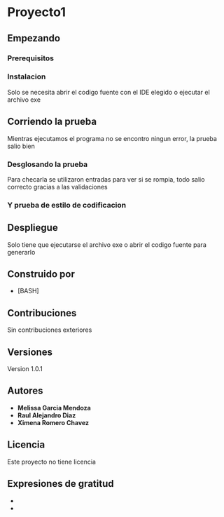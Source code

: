 # Proyecto1



## Empezando



### Prerequisitos



### Instalacion

Solo se necesita abrir el codigo fuente con el IDE elegido o ejecutar el archivo exe

## Corriendo la prueba

Mientras ejecutamos el programa no se encontro ningun error, la prueba salio bien

### Desglosando la prueba

Para checarla se utilizaron entradas para ver si se rompia, todo salio correcto gracias a las validaciones

### Y prueba de estilo de codificacion 



## Despliegue

Solo tiene que ejecutarse el archivo exe o abrir el codigo fuente para generarlo

## Construido por

* [BASH]

## Contribuciones

Sin contribuciones exteriores

## Versiones

Version 1.0.1

## Autores

* **Melissa Garcia Mendoza**
* **Raul Alejandro Diaz**
* **Ximena Romero Chavez**

## Licencia

Este proyecto no tiene licencia

## Expresiones de gratitud

* 
* 
